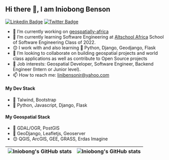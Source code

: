 ## Hi there 👋, I am Iniobong Benson

[![Linkedin Badge](https://img.shields.io/badge/-Iniobong-blue?style=for-the-badge&logo=Linkedin&logoColor=white&link=https://www.linkedin.com/in/linibenson)](https://www.linkedin.com/in/linibenson) [![Twitter Badge](https://img.shields.io/badge/-@linibenson-1ca0f1?style=for-the-badge&logo=twitter&logoColor=white&link=https://twitter.com/linibenson)](https://twitter.com/linibenson)


<!--
**linibensonjr/linibensonjr** is a ✨ _special_ ✨ repository because its `README.md` (this file) appears on your GitHub profile.

[Link](https://img.shields.io/badge/Gmail-D14836?style=for-the-badge&logo=gmail&logoColor=white)

Here are some ideas to get you started:
-->

- 🔭 I’m currently working on [geospatially-africa](https://github.com/linibensonjr/geospatially-africa)
- 🌱 I’m currently learning Software Engineering at [Altschool Africa](https://altschoolafrica.com) School of Software Engineering Class of 2022.
- 😊 I work with and also learning 🐍 Python, Django, Geodjango, Flask
- 👯 I’m looking to collaborate on building geospatial projects and world class applications as well as contribute to Open Source projects
- 💼 Job interests: Geospatial Developer, Software Engineer, Backend Engineer (Intern or Junior level).
- 📫 How to reach me: linibensonjr@yahoo.com

#### My Dev Stack
- 🔭 Talwind, Bootstrap
- 🌱 Python, Javascript, Django, Flask


#### My Geospatial Stack
- 🔭 GDAL/OGR, PostGIS
- 🌱 GeoDjango, Leafletjs, Geoserver
- 😊 QGIS, ArcGIS, GEE, GRASS, Erdas Imagine

| <img align="center" src="https://github-readme-stats.vercel.app/api?username=linibensonjr&show_icons=true&include_all_commits=true&hide_border=true" alt="Iniobong's GitHub stats" /> | <img align="center" src="https://github-readme-stats.vercel.app/api/top-langs/?username=linibensonjr&langs_count=8&layout=compact&hide_border=true" alt="Iniobong's GitHub stats" /> |
| ------------- | ------------- |
